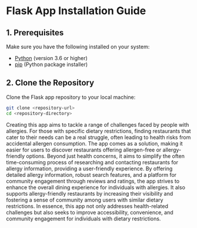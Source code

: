 # Flask App Installation Guide

## 1. Prerequisites
Make sure you have the following installed on your system:
- [Python](https://www.python.org/) (version 3.6 or higher)
- [pip](https://pip.pypa.io/en/stable/installation/) (Python package installer)

## 2. Clone the Repository
Clone the Flask app repository to your local machine:

```bash
git clone <repository-url>
cd <repository-directory>
```

Creating this app aims to tackle a range of challenges faced by people with allergies. For those with specific dietary restrictions, finding restaurants that cater to their needs can be a real struggle, often leading to health risks from accidental allergen consumption. The app comes as a solution, making it easier for users to discover restaurants offering allergen-free or allergy-friendly options. Beyond just health concerns, it aims to simplify the often time-consuming process of researching and contacting restaurants for allergy information, providing a user-friendly experience. By offering detailed allergy information, robust search features, and a platform for community engagement through reviews and ratings, the app strives to enhance the overall dining experience for individuals with allergies. It also supports allergy-friendly restaurants by increasing their visibility and fostering a sense of community among users with similar dietary restrictions. In essence, this app not only addresses health-related challenges but also seeks to improve accessibility, convenience, and community engagement for individuals with dietary restrictions.